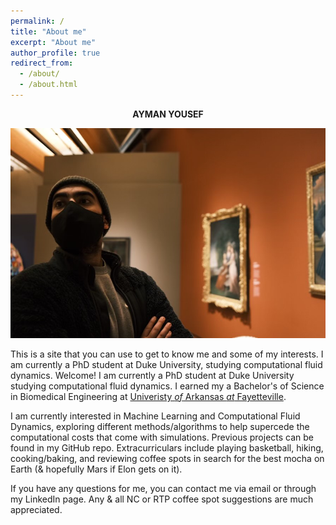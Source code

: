 ```yaml
---
permalink: /
title: "About me"
excerpt: "About me"
author_profile: true
redirect_from: 
  - /about/
  - /about.html
---
```


<center><b>AYMAN YOUSEF</b></center>

![](/images/IMG_1785.jpeg)

This is a site that you can use to get to know me and some of my interests. I am currently a PhD student at Duke University, studying computational fluid dynamics.
Welcome! I am currently a PhD student at Duke University studying computational fluid dynamics. I earned my a Bachelor's of Science in Biomedical Engineering at [Univeristy *of* Arkansas *at* Fayetteville](https://www.uark.edu).

I am currently interested in Machine Learning and Computational Fluid Dynamics, exploring different methods/algorithms to help supercede the computational costs that come with simulations. Previous projects can be found in my GitHub repo. Extracurriculars include playing basketball, hiking, cooking/baking, and reviewing coffee spots in search for the best mocha on Earth (& hopefully Mars if Elon gets on it).

If you have any questions for me, you can contact me via email or through my LinkedIn page. Any & all NC or RTP coffee spot suggestions are much appreciated. 
